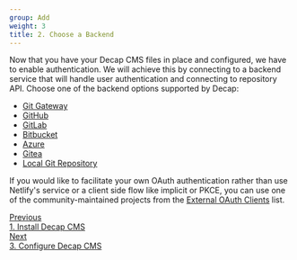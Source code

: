 ```yaml
---
group: Add
weight: 3
title: 2. Choose a Backend
---
```


Now that you have your Decap CMS files in place and configured, we have to enable authentication. We will achieve this by connecting to a backend service that will handle user authentication and connecting to repository API. Choose one of the backend options supported by Decap:

- [Git Gateway](/docs/git-gateway-backend)
- [GitHub](/docs/github-backend)
- [GitLab](/docs/gitlab-backend)
- [Bitbucket](/docs/bitbucket-backend)
- [Azure](/docs/azure-backend)
- [Gitea](/docs/gitea-backend)
- [Local Git Repository](/docs/working-with-a-local-git-repository)

If you would like to facilitate your own OAuth authentication rather than use Netlify's service or a client side flow like implicit or PKCE, you can use one of the community-maintained projects from the [External OAuth Clients](/docs/external-oauth-clients) list.

<nav class="pagination-nav">
  <a href="/docs/install-decap-cms/" class="button">
    <div class="pagination-nav__sublabel">Previous</div>
    <div class="pagination-nav__label">1. Install Decap CMS</div>
  </a>
  <a href="/docs/login-to-your-cms/" class="button pagination-nav__next">
    <div class="pagination-nav__sublabel">Next</div>
    <div class="pagination-nav__label">3. Configure Decap CMS</div>
  </a>
</nav>
